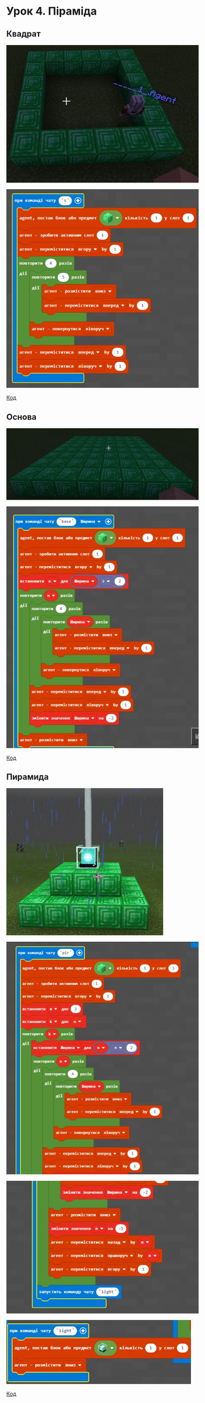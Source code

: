 # Урок 4. Піраміда

## Квадрат

![](../../.gitbook/assets/Minecraft%20Education%20Edition%20%286%29.jpg)

![](../../.gitbook/assets/Minecraft%20Education%20Edition_code.jpg)

[Код](https://github.com/mikh-maksi/minecraft-code/blob/main/s.js)

## Основа

![](../../.gitbook/assets/base.jpg)

![](../../.gitbook/assets/base_code.jpg)

[Код](https://github.com/mikh-maksi/minecraft-code/blob/main/base.js)

## Пирамида

![](../../.gitbook/assets/pir_.jpg)

![](../../.gitbook/assets/pir.jpg)

![](../../.gitbook/assets/pir_2.jpg)

![](../../.gitbook/assets/pir_light.jpg)

[Код](https://github.com/mikh-maksi/minecraft-code/blob/main/pir.js)

